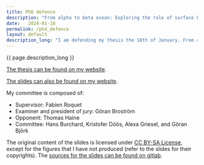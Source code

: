 ```yaml
---
title: PhD defence
description: "From alpha to beta ocean: Exploring the role of surface buoyancy fluxes and seawater thermal expansion in setting the upper ocean stratification"
date:   2024-01-18
permalink: /phd_defence
layout: default
description_long: "I am defending my thesis the 18th of January. From alpha to beta ocean: Exploring the role of surface buoyancy fluxes and seawater thermal expansion in setting the upper ocean stratification"
---
```


{{ page.description_long }}

[The thesis can be found on my website](/phd_thesis).

[The slides can also be found on my website](/assets/statics/romain_caneill_PhD_defence_slides.pdf).

My committee is composed of:
* Supervisor: Fabien Roquet
* Examiner and president of jury: Göran Broström
* Opponent: Thomas Haine
* Committee: Hans Burchard, Kristofer Döös, Alexa Griesel, and Göran Björk

The original content of the slides is licensed under [CC BY-SA License](https://creativecommons.org/licenses/by-sa/4.0),
except for the figures that I have not produced (refer to the slides for their copyrights).
The [sources for the slides can be found on gitlab](https://gitlab.com/rcaneill/phd-defence-slides).
